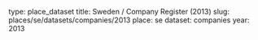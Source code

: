 type: place_dataset
title: Sweden / Company Register (2013)
slug: places/se/datasets/companies/2013
place: se
dataset: companies
year: 2013

